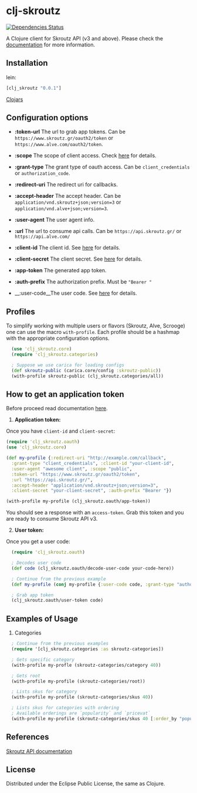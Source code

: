 # clj-skroutz
[![Dependencies Status](https://versions.deps.co/skroutz/clj-skroutz/status.svg)](https://versions.deps.co/skroutz/clj-skroutz)

A Clojure client for Skroutz API (v3 and above).
Please check the [documentation](http://developer.skroutz.gr/api/v3/) for more
information.

## Installation

lein:

```clojure
[clj_skroutz "0.0.1"]
```
[Clojars](https://clojars.org/clj-skroutz)

## Configuration options

* __:token-url__ The url to grab app tokens. Can be `https://www.skroutz.gr/oauth2/token` or
  `https://www.alve.com/oauth2/token`.

* __:scope__ The scope of client access. Check [here](http://developer.skroutz.gr/authorization/permissions/)
  for details.

* __:grant-type__ The grant type of oauth access. Can be `client_credentials` or `authorization_code`.

* __:redirect-uri__ The redirect uri for callbacks.

* __:accept-header__ The accept header. Can be `application/vnd.skroutz+json;version=3` or
  `application/vnd.alve+json;version=3`.

* __:user-agent__ The user agent info.

* __:url__ The url to consume api calls. Can be `https://api.skroutz.gr/` or `https://api.alve.com/`

* __:client-id__ The client id. See [here](http://developer.skroutz.gr/authorization/) for details.

* __:client-secret__ The client secret. See [here](http://developer.skroutz.gr/authorization/) for details.

* __:app-token__ The generated app token.

* __:auth-prefix__ The authorization prefix. Must be `"Bearer "`

* __:user-code__The user code. See [here](http://developer.skroutz.gr/authorization/) for details.

## Profiles

To simplify working with multiple users or flavors (Skroutz, Alve, Scrooge) one can use
the macro `with-profile`. Each profile should be a hashmap with the appropriate
configuration options.

```clojure
  (use 'clj_skroutz.core)
  (require 'clj_skroutz.categories)

  ; Suppose we use carica for loading configs
  (def skroutz-public (carica.core/config :skroutz-public))
  (with-profile skroutz-public (clj_skroutz.categories/all))
```

## How to get an application token

Before proceed read documentation [here](http://developer.skroutz.gr/authorization/flows/).

1. __Application token:__

  Once you have `client-id` and `client-secret`:

  ```clojure
  (require 'clj_skroutz.oauth)
  (use 'clj_skroutz.core)

  (def my-profile {:redirect-uri "http://example.com/callback",
    :grant-type "client_credentials", :client-id "your-client-id",
    :user-agent "awesome client", :scope "public",
    :token-url "https://www.skroutz.gr/oauth2/token",
    :url "https://api.skroutz.gr/",
    :accept-header "application/vnd.skroutz+json;version=3",
    :client-secret "your-client-secret", :auth-prefix "Bearer "})

  (with-profile my-profile (clj_skroutz.oauth/app-token))
  ```

  You should see a response with an `access-token`. Grab this token and you are
  ready to consume Skroutz API v3.

2. __User token:__

 Once you get a user code:

 ```clojure
   (require 'clj_skroutz.oauth)

   ; Decodes user code
   (def code (clj_skroutz.oauth/decode-user-code your-code-here))

   ; Continue from the previous example
   (def my-profile (conj my-profile {:user-code code, :grant-type "authorization_code"}))

   ; Grab app token
   (clj_skroutz.oauth/user-token code)
 ```

## Examples of Usage

1. Categories

```clojure
  ; Continue from the previous examples
  (require '[clj_skroutz.categories :as skroutz-categories])

  ; Gets specific category
  (with-profile my-profle (skroutz-categories/category 40))

  ; Gets root
  (with-profile my-profile (skroutz-categories/root))

  ; Lists skus for category
  (with-profile my-profile (skroutz-categories/skus 40))

  ; Lists skus for categories with ordering
  ; Available orderings are `popularity` and `pricevat`
  (with-profile my-profile (skroutz-categories/skus 40 [:order_by "popularity" :order_dir "desc"]))
```

## References

[Skroutz API documentation](http://developer.skroutz.gr/api/v3/)

## License

Distributed under the Eclipse Public License, the same as Clojure.
